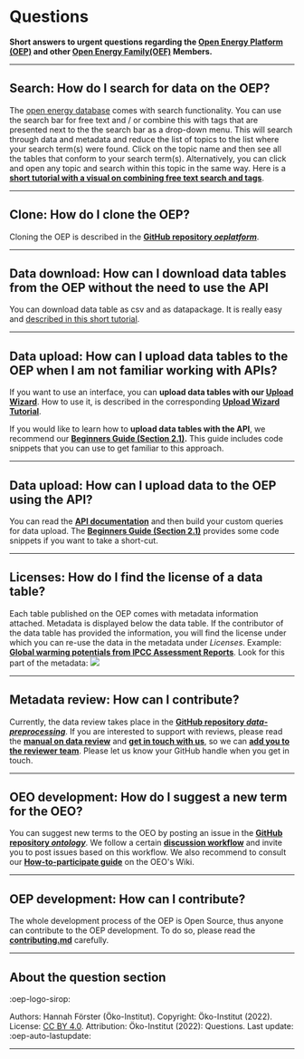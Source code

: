 # Questions

**Short answers to urgent questions regarding the [Open Energy Platform (OEP)](https://www.openenergyplatform.org) and other [Open Energy Family(OEF)](https://github.com/OpenEnergyPlatform) Members.**

---

## Search: How do I search for data on the OEP?

The [open energy database](https://openenergyplatform.org/dataedit/schemas) comes with search functionality. You can use the search bar for free text and / or combine this with tags that are presented next to the the search bar as a drop-down menu. This will search through data and metadata and reduce the list of topics to the list where your search term(s) were found. Click on the topic name and then see all the tables that conform to your search term(s). Alternatively, you can click and open any topic and search within this topic in the same way. Here is a **[short tutorial with a visual on combining free text search and tags](./tutorials/99_other/find_data.md)**.

---

## Clone: How do I clone the OEP?

Cloning the OEP is described in the **[GitHub repository _oeplatform_](https://github.com/OpenEnergyPlatform/oeplatform#readme)**.

---

## Data download: How can I download data tables from the OEP without the need to use the API

You can download data table as csv and as datapackage. It is really easy and [described in this short tutorial](tutorials/99_other/download.md).

---

## Data upload: How can I upload data tables to the OEP when I am not familiar working with APIs?

If you want to use an interface, you can **upload data tables with our [Upload Wizard](https://openenergyplatform.org/dataedit/wizard/)**. How to use it, is described in the corresponding **[Upload Wizard Tutorial](tutorials/99_other/wizard.md)**.

If you would like to learn how to **upload data tables with the API**, we recommend our **[Beginners Guide (Section 2.1)](tutorials/99_other/beginners_guide.md).** This guide includes code snippets that you can use to get familiar to this approach.

---

## Data upload: How can I upload data to the OEP using the API?

You can read the **[API documentation](https://oep-data-interface.readthedocs.io/en/latest/api/how_to.html)** and then build your custom queries for data upload. The **[Beginners Guide (Section 2.1)](tutorials/99_other/beginners_guide.md)** provides some code snippets if you want to take a short-cut.

---

## Licenses: How do I find the license of a data table?

Each table published on the OEP comes with metadata information attached. Metadata is displayed below the data table. If the contributor of the data table has provided the information, you will find the license under which you can re-use the data in the metadata under _Licenses_. Example: [**Global warming potentials from IPCC Assessment Reports**](https://openenergyplatform.org/dataedit/view/climate/szenariendb_gwp). Look for this part of the metadata: ![](https://openenergyplatform.org/media/image/2021/08/sirop-license_GcOJaRJ.png)

---

## Metadata review: How can I contribute?

Currently, the data review takes place in the **[GitHub repository _data-preprocessing_](https://github.com/OpenEnergyPlatform/data-preprocessing/issues)**. If you are interested to support with reviews, please read the **[manual on data review](https://github.com/OpenEnergyPlatform/data-preprocessing/wiki)** and **[get in touch with us](https://openenergyplatform.org/contact/)**, so we can **[add you to the reviewer team](https://github.com/orgs/OpenEnergyPlatform/teams/oemetadata-reviewer)**. Please let us know your GitHub handle when you get in touch.

---

## OEO development: How do I suggest a new term for the OEO?

You can suggest new terms to the OEO by posting an issue in the **[GitHub repository _ontology_](https://github.com/OpenEnergyPlatform/ontology/issues)**.
We follow a certain **[discussion workflow](https://github.com/OpenEnergyPlatform/ontology/wiki/Discussion-workflow)** and invite you to post issues based on this workflow.
We also recommend to consult our **[How-to-participate guide](https://github.com/OpenEnergyPlatform/ontology/wiki/Welcome!-How-to-participate)** on the OEO's Wiki.

---

## OEP development: How can I contribute?

The whole development process of the OEP is Open Source, thus anyone can contribute to the OEP development. To do so, please read the **[contributing.md](https://github.com/OpenEnergyPlatform/oeplatform/blob/develop/CONTRIBUTING.md)** carefully.

---

## About the question section

:oep-logo-sirop:

Authors: Hannah Förster (Öko-Institut). Copyright: Öko-Institut (2022). License: [CC BY 4.0](https://creativecommons.org/licenses/by/4.0/deed.en). Attribution: Öko-Institut (2022): Questions. Last update: :oep-auto-lastupdate:

---
